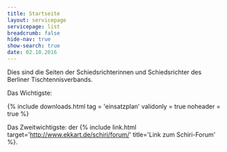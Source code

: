 ```yaml
---
title: Startseite
layout: servicepage
servicepage: list
breadcrumb: false
hide-nav: true
show-search: true
date: 02.10.2016
---
```


Dies sind die Seiten der Schiedsrichterinnen und Schiedsrichter des Berliner Tischtennisverbands.

Das Wichtigste:

{% include downloads.html tag = 'einsatzplan' validonly = true noheader = true %}

Das Zweitwichtigste: der {% include link.html target='http://www.ekkart.de/schiri/forum/' title='Link zum Schiri-Forum' %}.
